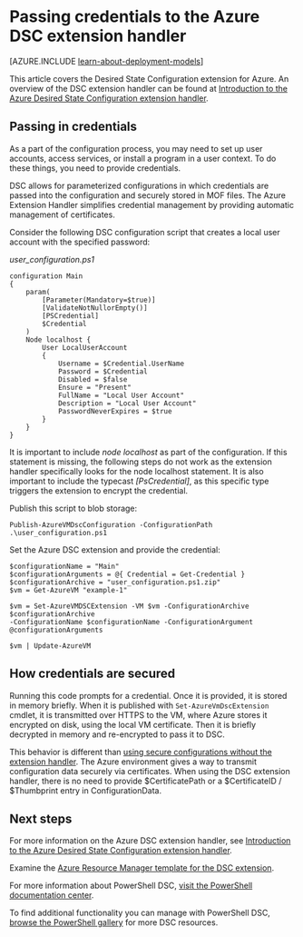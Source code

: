 <properties
    pageTitle="Passing credentials to Azure using DSC | Azure"
    description="Overview on securely passing credentials to Azure virtual machines using PowerShell Desired State Configuration"
    services="virtual-machines-windows"
    documentationcenter=""
    author="zjalexander"
    manager="timlt"
    editor=""
    tags="azure-service-management,azure-resource-manager"
    keywords="" />
<tags
    ms.assetid="ea76b7e8-b576-445a-8107-88ea2f3876b9"
    ms.service="virtual-machines-windows"
    ms.devlang="na"
    ms.topic="article"
    ms.tgt_pltfrm="vm-windows"
    ms.workload="na"
    ms.date="09/15/2016"
    wacn.date=""
    ms.author="zachal" />

# Passing credentials to the Azure DSC extension handler
[AZURE.INCLUDE [learn-about-deployment-models](../../includes/learn-about-deployment-models-both-include.md)]

This article covers the Desired State Configuration extension for Azure. An overview of the DSC extension handler can be found at [Introduction to the Azure Desired State Configuration extension handler](/documentation/articles/virtual-machines-windows-extensions-dsc-overview/). 

## Passing in credentials
As a part of the configuration process, you may need to set up user accounts, access services, or install a program in a user context. To do these things, you need to provide credentials. 

DSC allows for parameterized configurations in which credentials are passed into the configuration and securely stored in MOF files. The Azure Extension Handler simplifies credential management by providing automatic management of certificates. 

Consider the following DSC configuration script that creates a local user account with the specified password:

*user_configuration.ps1*

    configuration Main
    {
        param(
            [Parameter(Mandatory=$true)]
            [ValidateNotNullorEmpty()]
            [PSCredential]
            $Credential
        )    
        Node localhost {       
            User LocalUserAccount
            {
                Username = $Credential.UserName
                Password = $Credential
                Disabled = $false
                Ensure = "Present"
                FullName = "Local User Account"
                Description = "Local User Account"
                PasswordNeverExpires = $true
            } 
        }  
    } 

It is important to include *node localhost* as part of the configuration. If this statement is missing, the following steps do not work as the extension handler specifically looks for the node localhost statement. It is also important to include the typecast *[PsCredential]*, as this specific type triggers the extension to encrypt the credential. 

Publish this script to blob storage:

`Publish-AzureVMDscConfiguration -ConfigurationPath .\user_configuration.ps1`

Set the Azure DSC extension and provide the credential:

    $configurationName = "Main"
    $configurationArguments = @{ Credential = Get-Credential }
    $configurationArchive = "user_configuration.ps1.zip"
    $vm = Get-AzureVM "example-1"

    $vm = Set-AzureVMDSCExtension -VM $vm -ConfigurationArchive $configurationArchive 
    -ConfigurationName $configurationName -ConfigurationArgument @configurationArguments

    $vm | Update-AzureVM

## How credentials are secured
Running this code prompts for a credential. Once it is provided, it is stored in memory briefly. When it is published with `Set-AzureVmDscExtension` cmdlet, it is transmitted over HTTPS to the VM, where Azure stores it encrypted on disk, using the local VM certificate. Then it is briefly decrypted in memory and re-encrypted to pass it to DSC.

This behavior is different than [using secure configurations without the extension handler](https://msdn.microsoft.com/powershell/dsc/securemof). The Azure environment gives a way to transmit configuration data securely via certificates. When using the DSC extension handler, there is no need to provide $CertificatePath or a $CertificateID / $Thumbprint entry in ConfigurationData.

## Next steps
For more information on the Azure DSC extension handler, see [Introduction to the Azure Desired State Configuration extension handler](/documentation/articles/virtual-machines-windows-extensions-dsc-overview/). 

Examine the [Azure Resource Manager template for the DSC extension](/documentation/articles/virtual-machines-windows-extensions-dsc-template/).

For more information about PowerShell DSC, [visit the PowerShell documentation center](https://msdn.microsoft.com/powershell/dsc/overview). 

To find additional functionality you can manage with PowerShell DSC, [browse the PowerShell gallery](https://www.powershellgallery.com/packages?q=DscResource&x=0&y=0) for more DSC resources.